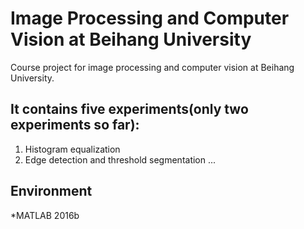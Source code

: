 # Image Processing and Computer Vision at Beihang University
Course project for image processing and computer vision at Beihang University.
## It contains five experiments(only two experiments so far):
1. Histogram equalization
2. Edge detection and threshold segmentation
...
## Environment
*MATLAB 2016b
